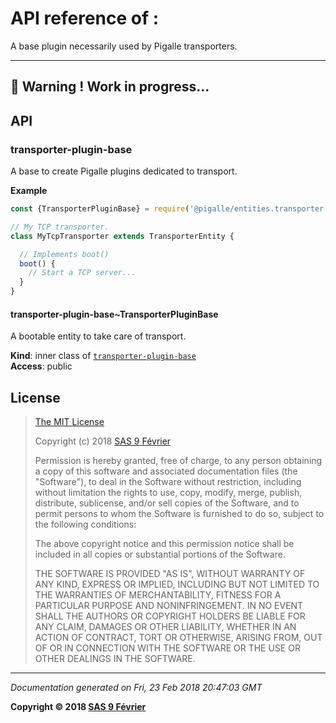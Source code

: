 # API reference of :

A base plugin necessarily used by Pigalle transporters.

---
&#x1F34E; **__Warning !__ Work in progress...**
---
## API

<a name="module_transporter-plugin-base"></a>

### transporter-plugin-base
A base to create Pigalle plugins dedicated to transport.

**Example**  
```js
const {TransporterPluginBase} = require('@pigalle/entities.transporter')

// My TCP transporter.
class MyTcpTransporter extends TransporterEntity {

  // Implements boot()
  boot() {
    // Start a TCP server...
  }
}
```
<a name="module_transporter-plugin-base..TransporterPluginBase"></a>

#### transporter-plugin-base~TransporterPluginBase
A bootable entity to take care of transport.

**Kind**: inner class of [<code>transporter-plugin-base</code>](#module_transporter-plugin-base)  
**Access**: public  
## <a name="license"> License

>
> [The MIT License](https://opensource.org/licenses/MIT)
>
> Copyright (c) 2018 [SAS 9 Février](https://9fevrier.com/)
>
> Permission is hereby granted, free of charge, to any person obtaining a copy
> of this software and associated documentation files (the "Software"), to deal
> in the Software without restriction, including without limitation the rights
> to use, copy, modify, merge, publish, distribute, sublicense, and/or sell
> copies of the Software, and to permit persons to whom the Software is
> furnished to do so, subject to the following conditions:
>
> The above copyright notice and this permission notice shall be included in all
> copies or substantial portions of the Software.
>
> THE SOFTWARE IS PROVIDED "AS IS", WITHOUT WARRANTY OF ANY KIND, EXPRESS OR
> IMPLIED, INCLUDING BUT NOT LIMITED TO THE WARRANTIES OF MERCHANTABILITY,
> FITNESS FOR A PARTICULAR PURPOSE AND NONINFRINGEMENT. IN NO EVENT SHALL THE
>AUTHORS OR COPYRIGHT HOLDERS BE LIABLE FOR ANY CLAIM, DAMAGES OR OTHER
> LIABILITY, WHETHER IN AN ACTION OF CONTRACT, TORT OR OTHERWISE, ARISING FROM,
> OUT OF OR IN CONNECTION WITH THE SOFTWARE OR THE USE OR OTHER DEALINGS IN THE
> SOFTWARE.
>

***

_Documentation generated on Fri, 23 Feb 2018 20:47:03 GMT_

**Copyright &copy; 2018 [SAS 9 Février](https://9fevrier.com/)**
